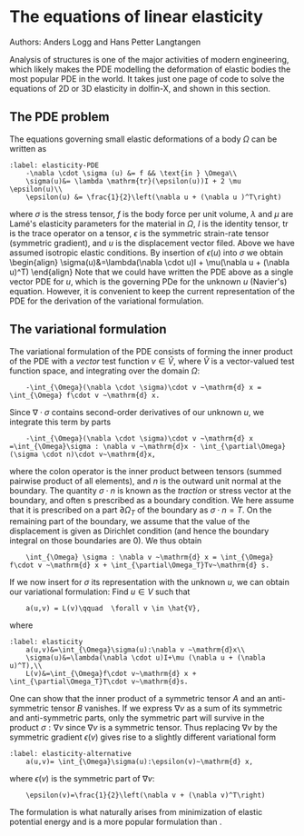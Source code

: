 # The equations of linear elasticity

Authors: Anders Logg and Hans Petter Langtangen

Analysis of structures is one of  the major activities of modern engineering, which likely makes the PDE modelling the deformation of elastic bodies the most popular PDE in the world. It takes just one page of code to solve the equations of 2D or 3D elasticity in dolfin-X, and shown in this section.

## The PDE problem
The equations governing small elastic deformations of a body $\Omega$ can be written as
```{math}
:label: elasticity-PDE
    -\nabla \cdot \sigma (u) &= f && \text{in } \Omega\\
    \sigma(u)&= \lambda \mathrm{tr}(\epsilon(u))I + 2 \mu \epsilon(u)\\
    \epsilon(u) &= \frac{1}{2}\left(\nabla u + (\nabla u )^T\right)
```
where $\sigma$ is the stress tensor, $f$ is the body force per unit volume, $\lambda$ and $\mu$ are Lamé's elasticity parameters for the material in $\Omega$, $I$ is the identity tensor, $\mathrm{tr}$ is the trace operator on a tensor, $\epsilon$ is the symmetric strain-rate tensor (symmetric gradient), and $u$ is the displacement vector filed. Above we have assumed isotropic elastic conditions.
By insertion of $\epsilon(u)$ into $\sigma$ we obtain 
\begin{align}
    \sigma(u)&=\lambda(\nabla \cdot u)I + \mu(\nabla u + (\nabla u)^T)
\end{align}
Note that we could have written the PDE above as a single vector PDE for $u$, which is the governing PDe for the unknown $u$ (Navier's) equation. However, it is convenient to keep the current representation of the PDE for the derivation of the variational formulation.

## The variational formulation
The variational formulation of the PDE consists of forming the inner product of the PDE [](elasticity-PDE) with a *vector* test function $v\in\hat{V}$, where $\hat{V}$ is a vector-valued test function space, and integrating over the domain $\Omega$:
```{math}
    -\int_{\Omega}(\nabla \cdot \sigma)\cdot v ~\mathrm{d} x = \int_{\Omega} f\cdot v ~\mathrm{d} x.
```
Since $\nabla \cdot \sigma$ contains second-order derivatives of our unknown $u$, we integrate this term by parts
```{math}
    -\int_{\Omega}(\nabla \cdot \sigma)\cdot v ~\mathrm{d} x =\int_{\Omega}\sigma : \nabla v ~\mathrm{d}x - \int_{\partial\Omega} (\sigma \cdot n)\cdot v~\mathrm{d}x,
```
where the colon operator is the inner product between tensors (summed pairwise product of all elements), and $n$ is the outward unit normal at the boundary. The quantity $\sigma \cdot n$ is known as the *traction* or stress vector at the boundary, and often s prescribed as a boundary condition. We here assume that it is prescribed on a part $\partial \Omega_T$ of the boundary as $\sigma \cdot n=T$. On the remaining part of the boundary, we assume that the value of the displacement is given as Dirichlet condition (and hence the boundary integral on those boundaries are $0$). We thus obtain
```{math}
    \int_{\Omega} \sigma : \nabla v ~\mathrm{d} x = \int_{\Omega} f\cdot v ~\mathrm{d} x + \int_{\partial\Omega_T}Tv~\mathrm{d} s.
```
If we now insert for $\sigma$ its representation with the unknown $u$, we can obtain our variational formulation:
Find $u\in V$ such that 
```{math}
    a(u,v) = L(v)\qquad  \forall v \in \hat{V},
```
where
```{math}
:label: elasticity
    a(u,v)&=\int_{\Omega}\sigma(u):\nabla v ~\mathrm{d}x\\
    \sigma(u)&=\lambda(\nabla \cdot u)I+\mu (\nabla u + (\nabla u)^T),\\
    L(v)&=\int_{\Omega}f\cdot v~\mathrm{d} x + \int_{\partial\Omega_T}T\cdot v~\mathrm{d}s.
```
One can show that the inner product of a symmetric tensor $A$ and an anti-symmetric tensor $B$ vanishes. If we express $\nabla v$ as a sum of its symmetric and anti-symmetric parts, only the symmetric part will survive in the product $\sigma : \nabla v$ since $\nabla v$ is a symmetric tensor. Thus replacing $\nabla v$ by the symmetric gradient $\epsilon(v)$ gives rise to a slightly different variational form
```{math}
:label: elasticity-alternative
    a(u,v)= \int_{\Omega}\sigma(u):\epsilon(v)~\mathrm{d} x,
```
where $\epsilon(v)$ is the symmetric part of $\nabla v$:
```{math}
    \epsilon(v)=\frac{1}{2}\left(\nabla v + (\nabla v)^T\right)
```
The formulation [](elasticity-alternative) is what naturally arises from minimization of elastic potential energy and is a more popular formulation than [](elasticity).